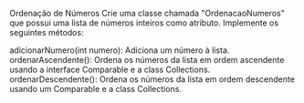 Ordenação de Números
Crie uma classe chamada "OrdenacaoNumeros" que possui uma lista de números inteiros como atributo. Implemente os seguintes métodos:

adicionarNumero(int numero): Adiciona um número à lista.\
ordenarAscendente(): Ordena os números da lista em ordem ascendente usando a interface Comparable e a class Collections.\
ordenarDescendente(): Ordena os números da lista em ordem descendente usando um Comparable e a class Collections.